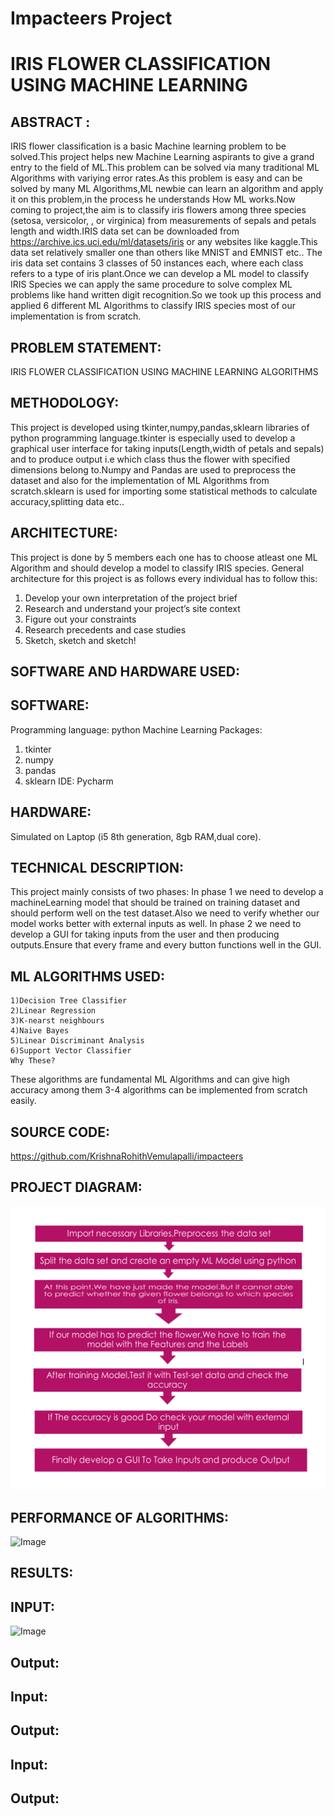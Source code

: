# Impacteers Project

# IRIS FLOWER CLASSIFICATION USING MACHINE LEARNING 
 
## ABSTRACT : 
IRIS flower classification is a basic Machine learning problem to be solved.This project helps new Machine Learning aspirants to give a grand entry to the field of ML.This problem can be solved via many traditional ML Algorithms with variying error rates.As this problem is easy and can be solved by many ML Algorithms,ML newbie can learn an algorithm and apply it on this problem,in the process he understands 
How ML works.Now coming to project,the aim is to classify iris flowers among three species (setosa, versicolor, , or virginica) from measurements of sepals and petals length and width.IRIS data set can be downloaded from https://archive.ics.uci.edu/ml/datasets/iris or any websites like kaggle.This data set relatively smaller one than others like MNIST and EMNIST etc.. The iris data set contains 3 classes of 50 instances each, where each class refers to a type of iris plant.Once we can develop a ML model to classify IRIS Species we can apply the same procedure to solve complex ML problems like hand written digit recognition.So we took up this process and applied 6 different ML Algorithms to classify IRIS species most of our implementation is from scratch. 
 
 
## PROBLEM STATEMENT: 
IRIS FLOWER CLASSIFICATION USING MACHINE LEARNING ALGORITHMS 
 
 
 
## METHODOLOGY: 
This project is developed using tkinter,numpy,pandas,sklearn libraries of  python programming language.tkinter is especially used to develop a graphical user interface for taking inputs(Length,width of petals and sepals) and to produce output i.e which class thus the flower with specified dimensions belong to.Numpy and Pandas are used to preprocess the dataset and also for the implementation of ML Algorithms from scratch.sklearn is used for importing some statistical methods to calculate accuracy,splitting data etc.. 
 
 
## ARCHITECTURE: 
This project is done by 5 members each one has to choose atleast one ML Algorithm and should develop a model to classify IRIS species. 
General architecture for this project is as follows every individual has to follow this: 
1.	Develop your own interpretation of the project brief 
2.	Research and understand your project’s site context 
3.	Figure out your constraints 
4.	Research precedents and case studies 
5.	Sketch, sketch and sketch! 
 
## SOFTWARE AND HARDWARE USED: 
 
## SOFTWARE:  
Programming language: python 
Machine Learning Packages: 
1.	tkinter 
2.	numpy 
3.	pandas 
4.	sklearn 
IDE: Pycharm 
 
## HARDWARE: 
Simulated on Laptop (i5 8th generation, 8gb RAM,dual core). 
 
## TECHNICAL DESCRIPTION: 
This project mainly consists of two phases: 
  In phase 1 we need to develop a machineLearning model that should be trained on training dataset and should perform well on the test dataset.Also we need to verify whether our model works better with external inputs as well. 
  In phase 2 we need to develop a GUI for taking inputs from the user and then producing outputs.Ensure that every frame and every button functions well in the GUI. 
 
 
## ML ALGORITHMS USED: 
 	1)Decision Tree Classifier 
 	2)Linear Regression 
 	3)K-nearst neighbours 
 	4)Naive Bayes 
 	5)Linear Discriminant Analysis 
 	6)Support Vector Classifier 
 	Why These? 
 These algorithms are fundamental ML Algorithms and can give high accuracy among them 3-4 algorithms can be implemented from scratch easily.  
 
 
## SOURCE CODE: 
https://github.com/KrishnaRohithVemulapalli/impacteers 
 
 
 
 
## PROJECT DIAGRAM: 
 
![Image](pics/process.png) 
 
  
  
  
    
  
  
 
 
 
 
 
 
 
## PERFORMANCE OF ALGORITHMS: 
 ![Image](pics/performance.png) 

## RESULTS: 
 
## INPUT: 
 ![Image](pics/Screenshot(436).png) 

  
 
 
 
## Output: 
  
 
 
 
## Input: 
 
  
 
## Output: 
 
  
 
 
 
## Input: 
 
  
 
## Output: 
 
  
 
 
 
            
 
 
 
 
